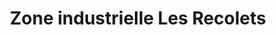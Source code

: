 ---
title: "Zone industrielle Les Recolets"
url: /la-ferte-bernard/zone-industrielle-les-recolets/
shop: centre commercial
---